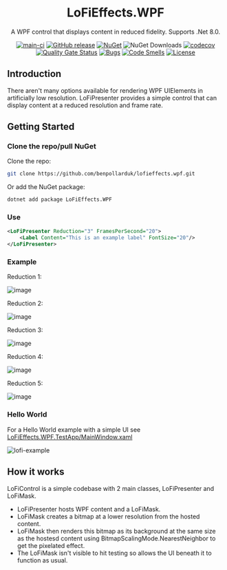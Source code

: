 <div align="center">

# LoFiEffects.WPF

A WPF control that displays content in reduced fidelity. Supports .Net 8.0.

[![main-ci](https://github.com/benpollarduk/lofieffects.wpf/actions/workflows/main-ci.yml/badge.svg)](https://github.com/benpollarduk/lofieffects.wpf/actions/workflows/main-ci.yml)
[![GitHub release](https://img.shields.io/github/release/benpollarduk/lofieffects.wpf.svg)](https://github.com/benpollarduk/lofieffects.wpf/releases)
[![NuGet](https://img.shields.io/nuget/v/lofieffects.wpf.svg)](https://www.nuget.org/packages/lofieffects.wpf/)
![NuGet Downloads](https://img.shields.io/nuget/dt/lofieffects.wpf)
[![codecov](https://codecov.io/gh/benpollarduk/LoFiEffects.WPF/graph/badge.svg?token=CXNSB6K0QN)](https://codecov.io/gh/benpollarduk/LoFiEffects.WPF)
[![Quality Gate Status](https://sonarcloud.io/api/project_badges/measure?project=benpollarduk_LoFiEffects.WPF&metric=alert_status)](https://sonarcloud.io/summary/new_code?id=benpollarduk_LoFiEffects.WPF)
[![Bugs](https://sonarcloud.io/api/project_badges/measure?project=benpollarduk_LoFiEffects.WPF&metric=bugs)](https://sonarcloud.io/summary/new_code?id=benpollarduk_LoFiEffects.WPF)
[![Code Smells](https://sonarcloud.io/api/project_badges/measure?project=benpollarduk_LoFiEffects.WPF&metric=code_smells)](https://sonarcloud.io/summary/new_code?id=benpollarduk_LoFiEffects.WPF)
[![License](https://img.shields.io/github/license/benpollarduk/lofieffects.wpf.svg)](https://opensource.org/licenses/MIT)

</div>

## Introduction
There aren't many options available for rendering WPF UIElements in artificially low resolution.
LoFiPresenter provides a simple control that can display content at a reduced resolution and frame rate.

## Getting Started

### Clone the repo/pull NuGet
Clone the repo:
```bash
git clone https://github.com/benpollarduk/lofieffects.wpf.git
```
Or add the NuGet package:
```bash
dotnet add package LoFiEffects.WPF
```

### Use
```xml
<LoFiPresenter Reduction="3" FramesPerSecond="20">
    <Label Content="This is an example label" FontSize="20"/>
</LoFiPresenter>
```

### Example
Reduction 1:

![image](https://github.com/benpollarduk/LoFiEffects.WPF/assets/129943363/cfb4cdf6-2657-4e38-aeff-04612c1cf7a8)

Reduction 2:

![image](https://github.com/benpollarduk/LoFiEffects.WPF/assets/129943363/f4208e65-53af-49c2-8f59-7fd60d6dc024)

Reduction 3:

![image](https://github.com/benpollarduk/LoFiEffects.WPF/assets/129943363/a63ba834-fa3f-459f-877f-7fd89363e139)

Reduction 4:

![image](https://github.com/benpollarduk/LoFiEffects.WPF/assets/129943363/264664e1-e06b-4359-bd25-5504bd0bdcaf)

Reduction 5:

![image](https://github.com/benpollarduk/LoFiEffects.WPF/assets/129943363/0468753b-727b-4ea0-ab15-c044d6110ea2)

### Hello World
For a Hello World example with a simple UI see [LoFiEffects.WPF.TestApp/MainWindow.xaml](https://github.com/benpollarduk/LoFiEffects.WPF/blob/main/LoFiEffects.WPF.TestApp/MainWindow.xaml)

![lofi-example](https://github.com/benpollarduk/LoFiEffects.WPF/assets/129943363/d209cf53-4607-4735-b2c8-f19ed36b4fce)

## How it works
LoFiControl is a simple codebase with 2 main classes, LoFiPresenter and LoFiMask.
* LoFiPresenter hosts WPF content and a LoFiMask.
* LoFiMask creates a bitmap at a lower resolution from the hosted content.
* LoFiMask then renders this bitmap as its background at the same size as the hostesd content using BitmapScalingMode.NearestNeighbor to get the pixelated effect.
* The LoFiMask isn't visible to hit testing so allows the UI beneath it to function as usual.
